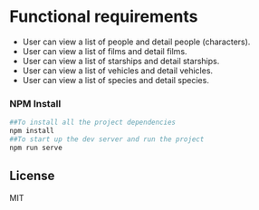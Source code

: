 # Functional requirements
* User can view a list of people and detail people (characters).
* User can view a list of films and detail films.
* User can view a list of starships and detail starships.
* User can view a list of vehicles and detail vehicles.
* User can view a list of species and detail species.

### NPM Install
```sh
##To install all the project dependencies
npm install
##To start up the dev server and run the project
npm run serve
```

License
----

MIT
